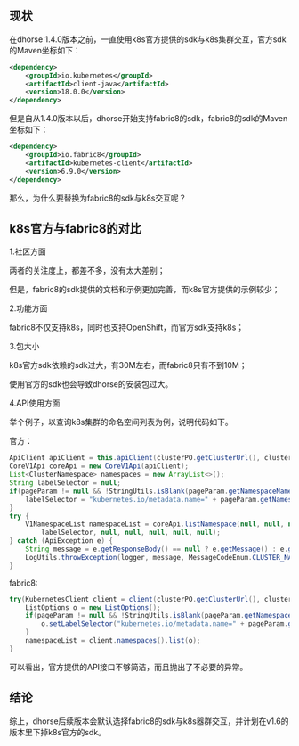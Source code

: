 ## 现状
在dhorse 1.4.0版本之前，一直使用k8s官方提供的sdk与k8s集群交互，官方sdk的Maven坐标如下：

```xml
<dependency>
	<groupId>io.kubernetes</groupId>
	<artifactId>client-java</artifactId>
	<version>18.0.0</version>
</dependency>
```

但是自从1.4.0版本以后，dhorse开始支持fabric8的sdk，fabric8的sdk的Maven坐标如下：

```xml
<dependency>
	<groupId>io.fabric8</groupId>
	<artifactId>kubernetes-client</artifactId>
	<version>6.9.0</version>
</dependency>
```

那么，为什么要替换为fabric8的sdk与k8s交互呢？

## k8s官方与fabric8的对比

1.社区方面

两者的关注度上，都差不多，没有太大差别；

但是，fabric8的sdk提供的文档和示例更加完善，而k8s官方提供的示例较少；

2.功能方面

fabric8不仅支持k8s，同时也支持OpenShift，而官方sdk支持k8s；

3.包大小

k8s官方sdk依赖的sdk过大，有30M左右，而fabric8只有不到10M；

使用官方的sdk也会导致dhorse的安装包过大。

4.API使用方面

举个例子，以查询k8s集群的命名空间列表为例，说明代码如下。

官方：

```java
ApiClient apiClient = this.apiClient(clusterPO.getClusterUrl(), clusterPO.getAuthToken());
CoreV1Api coreApi = new CoreV1Api(apiClient);
List<ClusterNamespace> namespaces = new ArrayList<>();
String labelSelector = null;
if(pageParam != null && !StringUtils.isBlank(pageParam.getNamespaceName())) {
	labelSelector = "kubernetes.io/metadata.name=" + pageParam.getNamespaceName();
}
try {
	V1NamespaceList namespaceList = coreApi.listNamespace(null, null, null, null,
		labelSelector, null, null, null, null, null);
} catch (ApiException e) {
	String message = e.getResponseBody() == null ? e.getMessage() : e.getResponseBody();
	LogUtils.throwException(logger, message, MessageCodeEnum.CLUSTER_NAMESPACE_FAILURE);
}
```

fabric8:

```java
try(KubernetesClient client = client(clusterPO.getClusterUrl(), clusterPO.getAuthToken())){
	ListOptions o = new ListOptions();
	if(pageParam != null && !StringUtils.isBlank(pageParam.getNamespaceName())) {
		o.setLabelSelector("kubernetes.io/metadata.name=" + pageParam.getNamespaceName());
	}
	namespaceList = client.namespaces().list(o);
}
```

可以看出，官方提供的API接口不够简洁，而且抛出了不必要的异常。

## 结论

综上，dhorse后续版本会默认选择fabric8的sdk与k8s器群交互，并计划在v1.6的版本里下掉k8s官方的sdk。
